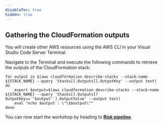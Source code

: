 ```yaml
---
disableToc: true
hidden: true
---
```


## Gathering the CloudFormation outputs
You will create other AWS resources using the AWS CLI in your Visual Studio Code Server Terminal. 

Navigate to the Terminal and execute the following commands to retrieve the outputs of the CloudFormation stack:

```
for output in $(aws cloudformation describe-stacks --stack-name ${STACK_NAME} --query 'Stacks[].Outputs[].OutputKey' --output text)
do
    export $output=$(aws cloudformation describe-stacks --stack-name ${STACK_NAME} --query 'Stacks[].Outputs[?OutputKey==`'$output'`].OutputValue' --output text)
    eval "echo $output : \"\$$output\""
done
```

You can now start the workshop by heading to [**Risk pipeline**](/monte-carlo-with-batch/risk_pipeline.html).
